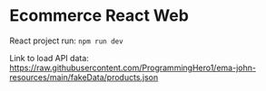 # Ecommerce React Web

React project run: `npm run dev`

Link to load API data: https://raw.githubusercontent.com/ProgrammingHero1/ema-john-resources/main/fakeData/products.json

